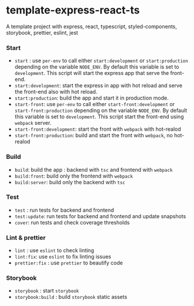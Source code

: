 # template-express-react-ts
A template project with express, react, typescript, styled-components, storybook, prettier, eslint, jest

### Start
- `start` : use `per-env` to call either `start:development` or `start:production` depending on the variable `NODE_ENV`. By default
this variable is set to `development`. This script will start the express app that serve the front-end.
- `start:development`: start the express in app with hot reload and serve the front-end also with hot reload.
- `start:production`: build the app and start it in production mode.
- `start-front`: use `per-env` to call either `start-front:development` or `start-front:production` depending on the variable `NODE_ENV`. By default
  this variable is set to `development`. This script start the front-end using `webpack` server.
- `start-front:development`: start the front with `webpack` with hot-realod
- `start-front:production`: build and start the front with `webpack`, no hot-realod

### Build
- `build`: build the app : backend with `tsc` and frontend with `webpack`
- `build:front`: build only the frontend with `webpack`
- `build:server`: build only the backend with `tsc`

### Test

- `test` : run tests for backend and frontend
- `test:update`: run tests for backend and frontend and update snapshots
- `cover`: run tests and check coverage thresholds

### Lint & prettier

- `lint` : use `eslint` to check linting
- `lint:fix`: use `eslint` to fix linting issues
- `prettier:fix` : use `prettier` to beautify code

### Storybook

- `storybook` : start `storybook`
- `storybook:build` : build `storybook` static assets
